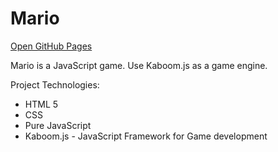 # Mario
[Open GitHub Pages](http://smeshchankin.github.io/mario)

Mario is a JavaScript game.
Use Kaboom.js as a game engine.

Project Technologies:
* HTML 5
* CSS
* Pure JavaScript
* Kaboom.js - JavaScript Framework for Game development
